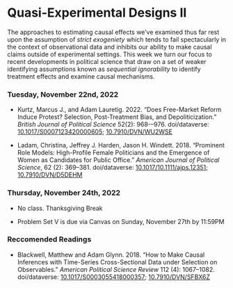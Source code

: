 Quasi-Experimental Designs II
================

The approaches to estimating causal effects we’ve examined thus far rest
upon the assumption of *strict exogeniety* which tends to fail
spectacularly in the context of observational data and inhibits our
ability to make causal claims outside of experimental settings. This
week we turn our focus to recent developments in political science that
draw on a set of weaker identifying assumptions known as *sequential
ignorability* to identify treatment effects and examine causal
mechanisms.

### Tuesday, November 22nd, 2022

-   Kurtz, Marcus J., and Adam Lauretig. 2022. “Does Free-Market Reform
    Induce Protest? Selection, Post-Treatment Bias, and
    Depoliticization.” *British Journal of Political Science* 52(2):
    968-–976. doi/dataverse:
    [10.1017/S0007123420000605](https://doi.org/10.1017/S0007123420000605);
    [10.7910/DVN/WU2WSE](https://doi.org/10.7910/DVN/WU2WSE)

-   Ladam, Christina, Jeffrey J. Harden, Jason H. Windett. 2018.
    “Prominent Role Models: High-Profile Female Politicians and the
    Emergence of Women as Candidates for Public Office.” *American
    Journal of Political Science*, 62 (2): 369–381. doi/dataverse:
    [10.1017/10.1111/ajps.12351](https://doi.org/10.1111/ajps.12351);
    [10.7910/DVN/D5DEHM](http://doi.org/10.7910/DVN/D5DEHM)

### Thursday, November 24th, 2022

-   No class. Thanksgiving Break

-   Problem Set V is due via Canvas on Sunday, November 27th by 11:59PM

### Reccomended Readings

-   Blackwell, Matthew and Adam Glynn. 2018. “How to Make Causal
    Inferences with Time-Series Cross-Sectional Data under Selection on
    Observables.” *American Political Science Review* 112 (4):
    1067–1082. doi/dataverse:
    [10.1017/S0003055418000357](https://doi.org/10.1017/S0003055418000357);
    [10.7910/DVN/SFBX6Z](https://doi.org/10.7910/DVN/SFBX6Z)
